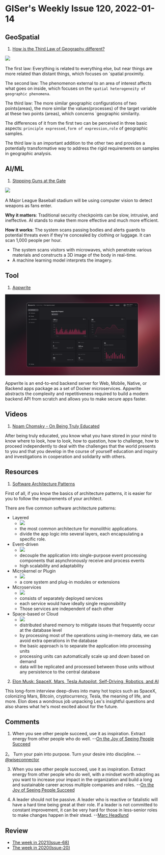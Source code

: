 # GISer's Weekly Issue 120, 2022-01-14

## GeoSpatial

1. [How is the Third Law of Geography different?](https://www.tandfonline.com/doi/full/10.1080/19475683.2022.2026467?af=R)

![](https://www.tandfonline.com/na101/home/literatum/publisher/tandf/journals/content/tagi20/0/tagi20.ahead-of-print/19475683.2022.2026467/20220111/images/medium/tagi_a_2026467_f0001_oc.jpg)

The first law: Everything is related to everything else, but near things are more related than distant things, which focuses on `spatial proximity.

The second law: The phenomenon external to an area of interest affects what goes on inside, which focuses on the `spatial heterogeneity of geographic phenomena`.

The third law: The more similar geographic configurations of two points(areas), the more similar the values(processes) of the target variable at these two points (areas), which concerns `geographic similarity.

The differences of it from the first two can be perceived in three basic aspects: `principle expressed,form of expression,role` of geographic samples.

The third law is an important addition to the other two and provides a potentially transformative way to address the rigid requirements on samples in geographic analysis.

## AI/ML

1. [Stopping Guns at the Gate](https://read.deeplearning.ai/the-batch/issue-127/)

![](https://cdn2.hubspot.net/hub/5871640/hubfs/HEXWAVE.gif?upscale=true&width=1200&upscale=true&name=HEXWAVE.gif)

A Major League Baseball stadium will be using computer vision to detect weapons as fans enter.

**Why it matters**: Traditional security checkpoints can be slow, intrusive, and ineffective. AI stands to make them more effective and much more efficient.

**How it works**: The system scans passing bodies and alerts guards to potential threats even if they're concealed by clothing or luggage. It can scan 1,000 people per hour.

- The system scans visitors with microwaves, which penetrate various materials and constructs a 3D image of the body in real-time.
- A machine learning model interprets the imagery.

## Tool

1. [Appwrite](https://github.com/appwrite/appwrite)

![](https://github.com/appwrite/appwrite/raw/master/public/images/github.png)

Appwrite is an end-to-end backend server for Web, Mobile, Native, or Backend apps package as a set of Docker microservices. Appwrite abstracts the complexity and repetitiveness required to build a modern backend API from scratch and allows you to make secure apps faster.

## Videos

1. [Noam Chomsky - On Being Truly Educated](https://www.youtube.com/watch?v=eYHQcXVp4F4)

After being truly educated, you know what you have stored in your mind to know where to look, how to look, how to question, how to challenge, how to proceed independently to deal with the challenges that the world presents to you and that you develop in the course of yourself education and inquiry and investigations in cooperation and solidarity with others.

## Resources

1. [Software Architecture Patterns](https://orkhanscience.medium.com/software-architecture-patterns-5-mins-read-e9e3c8eb47d2)

First of all, if you know the basics of architecture patterns, it is easier for you to follow the requirements of your architect.

There are five common software architecture patterns:

- Layered
  - ![](https://miro.medium.com/max/700/0*A7O_q3LjFeMoyZUJ.png)
  - the most common architecture for monolithic applications.
  - divide the app logic into several layers, each encapsulating a specific role.
- Event-driven
  - ![](https://miro.medium.com/max/700/0*S5x3if-_wD4nyeIB.png)
  - decouple the application into single-purpose event processing components that asynchronously receive and process events
  - high scalability and adaptability
- Microkernel or Plugin
  - ![](https://miro.medium.com/max/700/0*gtpsajLc78449AwB.png)
  - a core system and plug-in modules or extensions
- Microservices
  - ![](https://miro.medium.com/max/700/0*ZTArqwaUeQyjrvfn.png)
  - consists of separately deployed services
  - each service would have ideally single responsibility
  - Those services are independent of each other
- Space-based or Cloud
  - ![](https://miro.medium.com/max/700/0*Q0VJyMBJX5OHpE_k.png)
  - distributed shared memory to mitigate issues that frequently occur at the database level
  - by processing most of the operations using in-memory data, we can avoid extra operations in the database
  - the basic approach is to separate the application into processing units
  - processing units can automatically scale up and down based on demand
  - data will be replicated and processed between those units without any persistence to the central database

2. [Elon Musk: SpaceX, Mars, Tesla Autopilot, Self-Driving, Robotics, and AI](https://lexfridman.com/elon-musk-3/)

This long-form interview deep-dives into many hot topics such as SpaceX, colonizing Mars, Bitcoin, cryptocurrency, Tesla, the meaning of life, and more. Elon does a wondrous job unpacking Lex's insightful questions and also shares what he's most excited about for the future.

## Comments

1. When you see other people succeed, use it as inspiration. Extract energy from other people who do well.
   --[On the Joy of Seeing People Succeed](https://softwareleadweekly.us6.list-manage.com/track/click?u=1a258e0fefbb23214c59c5a8d&id=b3b59e58d7&e=b1367de9f9)

2。 Turn your pain into purpose. Turn your desire into discipline.
--[@wiseconnector](https://twitter.com/wiseconnector/status/1479045299951878147)

3. When you see other people succeed, use it as inspiration. Extract energy from other people who do well, with a mindset worth adopting as you want to increase your impact in the organization and build a long and sustainable career across multiple companies and roles.
   --[On the Joy of Seeing People Succeed](https://softwareleadweekly.us6.list-manage.com/track/click?u=1a258e0fefbb23214c59c5a8d&id=b3b59e58d7&e=b1367de9f9)

4. A leader should not be passive. A leader who is reactive or fatalistic will have a hard time being great at their role. If a leader is not committed to constant improvement, it can be very hard for those in less-senior roles to make changes happen in their stead.
   --[Marc Headlund](https://twitter.com/marcprecipice/status/1479731951162380288)

## Review

- [The week in 2021(Issue-68)](https://github.com/lkcozy/weekly/blob/master/docs/2021/issue-68.md)
- [The week in 2020(Issue-20)](https://github.com/lkcozy/weekly/blob/master/docs/2020/issue-20.md)
